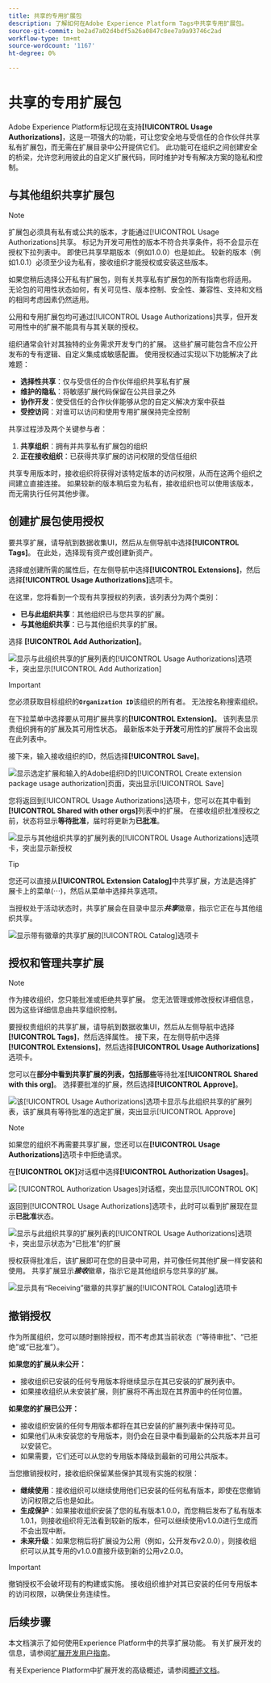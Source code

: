 ```yaml
---
title: 共享的专用扩展包
description: 了解如何在Adobe Experience Platform Tags中共享专用扩展包。
source-git-commit: be2ad7a02d4bdf5a26a0847c8ee7a9a93746c2ad
workflow-type: tm+mt
source-wordcount: '1167'
ht-degree: 0%

---
```


# 共享的专用扩展包

Adobe Experience Platform标记现在支持&#x200B;**[!UICONTROL Usage Authorizations]**，这是一项强大的功能，可让您安全地与受信任的合作伙伴共享私有扩展包，而无需在扩展目录中公开提供它们。 此功能可在组织之间创建安全的桥梁，允许您利用彼此的自定义扩展代码，同时维护对专有解决方案的隐私和控制。

## 与其他组织共享扩展包

>[!NOTE]
>
>扩展包必须具有私有或公共的版本，才能通过[!UICONTROL Usage Authorizations]共享。 标记为开发可用性的版本不符合共享条件，将不会显示在授权下拉列表中。 即使已共享早期版本（例如1.0.0）也是如此。 较新的版本（例如1.0.1）必须至少设为私有，接收组织才能授权或安装这些版本。
>
>如果您稍后选择公开私有扩展包，则有关共享私有扩展包的所有指南也将适用。 无论包的可用性状态如何，有关可见性、版本控制、安全性、兼容性、支持和文档的相同考虑因素仍然适用。

公用和专用扩展包均可通过[!UICONTROL Usage Authorizations]共享，但开发可用性中的扩展不能具有与其关联的授权。

组织通常会针对其独特的业务需求开发专门的扩展。 这些扩展可能包含不应公开发布的专有逻辑、自定义集成或敏感配置。 使用授权通过实现以下功能解决了此难题：

- **选择性共享**：仅与受信任的合作伙伴组织共享私有扩展
- **维护的隐私**：将敏感扩展代码保留在公共目录之外
- **协作开发**：使受信任的合作伙伴能够从您的自定义解决方案中获益
- **受控访问**：对谁可以访问和使用专用扩展保持完全控制

共享过程涉及两个关键参与者：

1. **共享组织**：拥有并共享私有扩展包的组织
2. **正在接收组织**：已获得共享扩展的访问权限的受信任组织

共享专用版本时，接收组织将获得对该特定版本的访问权限，从而在这两个组织之间建立直接连接。 如果较新的版本稍后变为私有，接收组织也可以使用该版本，而无需执行任何其他步骤。

## 创建扩展包使用授权

要共享扩展，请导航到数据收集UI，然后从左侧导航中选择&#x200B;**[!UICONTROL Tags]**。 在此处，选择现有资产或创建新资产。

选择或创建所需的属性后，在左侧导航中选择&#x200B;**[!UICONTROL Extensions]**，然后选择&#x200B;**[!UICONTROL Usage Authorizations]**&#x200B;选项卡。

在这里，您将看到一个现有共享授权的列表，该列表分为两个类别：

- **已与此组织共享**：其他组织已与您共享的扩展。
- **与其他组织共享**：已与其他组织共享的扩展。

选择 **[!UICONTROL Add Authorization]**。

![显示与此组织共享的扩展列表的[!UICONTROL Usage Authorizations]选项卡，突出显示[!UICONTROL Add Authorization]](../images/shared-extensions/add-authorization.png)

>[!IMPORTANT]
>
>您必须获取目标组织的&#x200B;**`Organization ID`**&#x200B;该组织的所有者。 无法按名称搜索组织。

在下拉菜单中选择要从可用扩展共享的&#x200B;**[!UICONTROL Extension]**。 该列表显示贵组织拥有的扩展及其可用性状态。 最新版本处于&#x200B;**开发**&#x200B;可用性的扩展将不会出现在此列表中。

接下来，输入接收组织的ID，然后选择&#x200B;**[!UICONTROL Save]**。

![显示选定扩展和输入的Adobe组织ID的[!UICONTROL Create extension package usage authorization]页面，突出显示[!UICONTROL Save]](../images/shared-extensions/save-authorization.png)

您将返回到[!UICONTROL Usage Authorizations]选项卡，您可以在其中看到&#x200B;**[!UICONTROL Shared with other orgs]**&#x200B;列表中的扩展。 在接收组织批准授权之前，状态将显示&#x200B;**等待批准**，届时将更新为&#x200B;**已批准**。

![显示与其他组织共享的扩展列表的[!UICONTROL Usage Authorizations]选项卡，突出显示新授权](../images/shared-extensions/new-authorization.png)

>[!TIP]
>
>您还可以直接从&#x200B;**[!UICONTROL Extension Catalog]**&#x200B;中共享扩展，方法是选择扩展卡上的菜单(⋯)，然后从菜单中选择共享选项。

当授权处于活动状态时，共享扩展会在目录中显示&#x200B;***共享***&#x200B;徽章，指示它正在与其他组织共享。

![显示带有徽章的共享扩展的[!UICONTROL Catalog]选项卡](../images/shared-extensions/sharing-badge.png)

## 授权和管理共享扩展

>[!NOTE]
>
>作为接收组织，您只能批准或拒绝共享扩展。 您无法管理或修改授权详细信息，因为这些详细信息由共享组织控制。

要授权贵组织的共享扩展，请导航到数据收集UI，然后从左侧导航中选择&#x200B;**[!UICONTROL Tags]**，然后选择属性。 接下来，在左侧导航中选择&#x200B;**[!UICONTROL Extensions]**，然后选择&#x200B;**[!UICONTROL Usage Authorizations]**&#x200B;选项卡。

您可以在&#x200B;**部分中看到共享扩展的列表，包括那些**&#x200B;等待批准&#x200B;**[!UICONTROL Shared with this org]**。 选择要批准的扩展，然后选择&#x200B;**[!UICONTROL Approve]**。

![该[!UICONTROL Usage Authorizations]选项卡显示与此组织共享的扩展列表，该扩展具有等待批准的选定扩展，突出显示[!UICONTROL Approve]](../images/shared-extensions/approve-authorization.png)

>[!NOTE]
>
>如果您的组织不再需要共享扩展，您还可以在&#x200B;**[!UICONTROL Usage Authorizations]**&#x200B;选项卡中拒绝请求。

在&#x200B;**[!UICONTROL OK]**&#x200B;对话框中选择&#x200B;**[!UICONTROL Authorization Usages]**。

![&#x200B; [!UICONTROL Authorization Usages]对话框，突出显示[!UICONTROL OK]](../images/shared-extensions/confirmation.png)

返回到[!UICONTROL Usage Authorizations]选项卡，此时可以看到扩展现在显示&#x200B;**已批准**&#x200B;状态。

![显示与此组织共享的扩展列表的[!UICONTROL Usage Authorizations]选项卡，突出显示状态为“已批准”的扩展](../images/shared-extensions/approved-authorization.png)

授权获得批准后，该扩展即可在您的目录中可用，并可像任何其他扩展一样安装和使用。 共享扩展显示&#x200B;***接收***&#x200B;徽章，指示它是其他组织与您共享的扩展。

![显示具有“Receiving”徽章的共享扩展的[!UICONTROL Catalog]选项卡](../images/shared-extensions/receiving-badge.png)

## 撤销授权

作为所属组织，您可以随时删除授权，而不考虑其当前状态（“等待审批”、“已拒绝”或“已批准”）。

**如果您的扩展从未公开：**

- 接收组织已安装的任何专用版本将继续显示在其已安装的扩展列表中。
- 如果接收组织从未安装扩展，则扩展将不再出现在其界面中的任何位置。

**如果您的扩展已公开：**

- 接收组织安装的任何专用版本都将在其已安装的扩展列表中保持可见。
- 如果他们从未安装您的专用版本，则仍会在目录中看到最新的公共版本并且可以安装它。
- 如果需要，它们还可以从您的专用版本降级到最新的可用公共版本。

当您撤销授权时，接收组织保留某些保护其现有实施的权限：

- **继续使用**：接收组织可以继续使用他们已安装的任何私有版本，即使在您撤销访问权限之后也是如此。
- **生成保护**：如果接收组织安装了您的私有版本1.0.0，而您稍后发布了私有版本1.0.1，则接收组织将无法看到较新的版本，但可以继续使用v1.0.0进行生成而不会出现中断。
- **未来升级**：如果您稍后将扩展设为公用（例如，公开发布v2.0.0），则接收组织可以从其专用的v1.0.0直接升级到新的公用v2.0.0。

>[!IMPORTANT]
>
>撤销授权不会破坏现有的构建或实施。 接收组织维护对其已安装的任何专用版本的访问权限，以确保业务连续性。

## 后续步骤

本文档演示了如何使用Experience Platform中的共享扩展功能。 有关扩展开发的信息，请参阅[扩展开发用户指南](./getting-started.md)。

有关Experience Platform中扩展开发的高级概述，请参阅[概述文档](./overview.md)。
